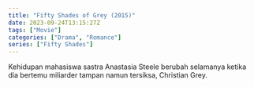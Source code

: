 ```yaml
---
title: "Fifty Shades of Grey (2015)"
date: 2023-09-24T13:15:27Z
tags: ["Movie"]
categories: ["Drama", "Romance"]
series: ["Fifty Shades"]
---
```


Kehidupan mahasiswa sastra Anastasia Steele berubah selamanya ketika dia bertemu miliarder tampan namun tersiksa, Christian Grey.

  <mux-player stream-type="on-demand"
  src="https://kp3d-my.sharepoint.com/personal/ryoo_kp3d_onmicrosoft_com/_layouts/15/download.aspx?share=EQH_97KZGOBFquOlJtV5t9gB1N_UN54yKedNG6nJlVtXVQ" metadata-video-title="Fifty Shades of Grey (2015)" prefer-playback="mse" controls>
  </mux-player>
  
  
  <script src="https://cdn.jsdelivr.net/npm/@mux/mux-player"></script>
  
   <script id="SlKqyf8SZSjED7ly7JEs5I6mdYnxKaTR01SKSfwPSeH4" type="application/ld+json">
 {
  "@context": "https://schema.org/",
  "@type": "VideoObject",
  "name": "Fifty Shades of Grey (2015)",
  "contentUrl": "https://stream.mux.com/SlKqyf8SZSjED7ly7JEs5I6mdYnxKaTR01SKSfwPSeH4.m3u8",
  "thumbnailUrl": "https://www.themoviedb.org/t/p/original/b2ymEe2M9AGnj8MRRfNTxssZVVw.jpg?width=314&fit_mode=preserve&time=25",
  "uploadDate": "2023-09-24T13:15:27Z",
}

</script>
